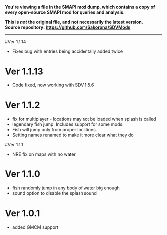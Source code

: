 **You're viewing a file in the SMAPI mod dump, which contains a copy of every open-source SMAPI mod
for queries and analysis.**

**This is _not_ the original file, and not necessarily the latest version.**  
**Source repository: https://github.com/Sakorona/SDVMods**

----

#Ver 1.1.14
- Fixes bug with entries being accidentally added twice

# Ver 1.1.13
- Code fixed, now working with SDV 1.5.6

# Ver 1.1.2
- fix for multiplayer - locations may not be loaded when splash is called
- legendary fish jump. Includes support for some mods.
- Fish will jump only from proper locations.
- Setting names renamed to make it more clear what they do

#Ver 1.1.1
- NRE fix on maps with no water

# Ver 1.1.0
 - fish randomly jump in any body of water big enough
 - sound option to disable the splash sound

# Ver 1.0.1
 - added GMCM support